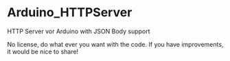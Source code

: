 # Arduino_HTTPServer
HTTP Server vor Arduino with JSON Body support

No license, do what ever you want with the code. If you have improvements, it would be nice to share!

